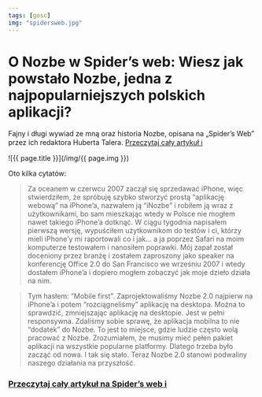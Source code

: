 ```yaml
---
tags: [gosc]
img: "spidersweb.jpg"
---
```


# O Nozbe w Spider’s web: Wiesz jak powstało Nozbe, jedna z najpopularniejszych polskich aplikacji?

Fajny i długi wywiad ze mną oraz historia Nozbe, opisana na „Spider’s Web” przez ich redaktora Huberta Talera. [Przeczytaj cały artykuł ℹ️](https://spidersweb.pl/2014/11/historie-polskich-aplikacji-nozbe.html)

<!--More-->

![{{ page.title }}](/img/{{ page.img }})

Oto kilka cytatów:

> Za oceanem w czerwcu 2007 zaczął się sprzedawać iPhone, więc stwierdziłem, że spróbuję szybko stworzyć prostą “aplikację webową” na iPhone’a, nazwałem ją “iNozbe” i robiłem ją wraz z użytkownikami, bo sam mieszkając wtedy w Polsce nie mogłem nawet takiego iPhone’a dotknąć. W ciągu tygodnia napisałem pierwszą wersję, wypuściłem użytkownikom do testów i ci, którzy mieli iPhone’y mi raportowali co i jak… a ja poprzez Safari na moim komputerze testowałem i nanosiłem poprawki. Mój zapał został doceniony przez branżę i zostałem zaproszony jako speaker na konferencję Office 2.0 do San Francisco we wrześniu 2007 i wtedy dostałem iPhone’a i dopiero mogłem zobaczyć jak moje dzieło działa na nim.

> Tym hasłem: “Mobile first”. Zaprojektowaliśmy Nozbe 2.0 najpierw na iPhone’a i potem “rozciągneliśmy” aplikację na desktopa. Można to sprawdzić, zmniejszając aplikację na desktopie. Jest w pełni responsywna. Zdaliśmy sobie sprawę, że aplikacja mobilna to nie “dodatek” do Nozbe. To jest to miejsce, gdzie ludzie często wolą pracować z Nozbe. Zrozumiałem, że musimy mieć pełen pakiet aplikacji na wszystkie popularne platformy. Dlatego trzeba było zacząć od nowa. I tak się stało. Teraz Nozbe 2.0 stanowi podwaliny naszego działania na przyszłość.

### [Przeczytaj cały artykuł na Spider’s web ℹ️](https://spidersweb.pl/2014/11/historie-polskich-aplikacji-nozbe.html)

[n]: https://michael.gratis/nozbe_pl
[np]: https://michael.gratis/nozbepersonal_pl
